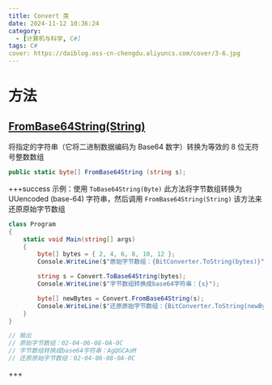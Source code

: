 ```yaml
---
title: Convert 类
date: 2024-11-12 10:36:24
category:
  - [计算机与科学, C#]
tags: C#
cover: https://daiblog.oss-cn-chengdu.aliyuncs.com/cover/3-6.jpg
---
```


# 方法

## [FromBase64String(String)](https://learn.microsoft.com/zh-cn/dotnet/api/system.convert.frombase64string?view=netframework-4.7.2)

将指定的字符串（它将二进制数据编码为 Base64 数字）转换为等效的 8 位无符号整数数组

```csharp
public static byte[] FromBase64String (string s);
```

+++success 示例：使用 `ToBase64String(Byte)` 此方法将字节数组转换为 UUencoded (base-64) 字符串，然后调用 `FromBase64String(String)` 该方法来还原原始字节数组

```csharp
class Program
{
    static void Main(string[] args)
    {
        byte[] bytes = { 2, 4, 6, 8, 10, 12 };
        Console.WriteLine($"原始字节数组：{BitConverter.ToString(bytes)}");

        string s = Convert.ToBase64String(bytes);
        Console.WriteLine($"字节数组转换成base64字符串：{s}");

        byte[] newBytes = Convert.FromBase64String(s);
        Console.WriteLine($"还原原始字节数组：{BitConverter.ToString(newBytes)}");
    }
}

// 输出
// 原始字节数组：02-04-06-08-0A-0C
// 字节数组转换成base64字符串：AgQGCAoM
// 还原原始字节数组：02-04-06-08-0A-0C
```

+++
